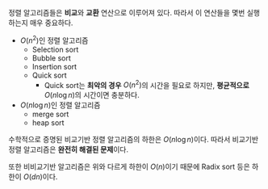 정렬 알고리즘들은 **비교**와 **교환** 연산으로 이루어져 있다.
따라서 이 연산들을 몇번 실행하는지 매우 중요하다.

- $O(n^2)$인 정렬 알고리즘
	- Selection sort
	- Bubble sort
	- Insertion sort
	- Quick sort
		- Quick sort는 **최악의 경우** $O(n^2)$의 시간을 필요로 하지만, **평균적으로** $O(n\log{n})$의 시간이면 충분하다.
- $O(n\log{n})$인 정렬 알고리즘
	- merge sort
	- heap sort

수학적으로 증명된 비교기반 정렬 알고리즘의 하한은 $O(n\log{n})$이다.
따라서 비교기반 정렬 알고리즘은 **완전히 해결된 문제**이다.

또한 비비교기반 알고리즘은 위와 다르게 하한이 $O(n)$이기 때문에
Radix sort 등은 하한이 $O(dn)$이다.



